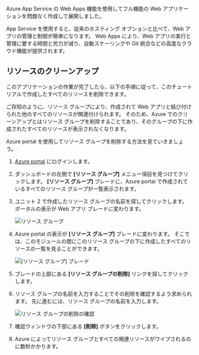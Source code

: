 Azure App Service の Web Apps 機能を使用してフル機能の Web アプリケーションを問題なく作成して展開しました。

App Service を使用すると、従来のホスティング オプションと比べて、Web アプリの管理と制御が簡単になります。 Web Apps により、Web アプリの実行と管理に要する時間と労力が減り、自動スケーリングや Git 統合などの高度なクラウド機能が提供されます。

## <a name="clean-up-resources"></a>リソースのクリーンアップ

このアプリケーションの作業が完了したら、以下の手順に従って、このチュートリアルで作成したすべてのリソースを削除できます。

ご存知のように、リソース グループにより、作成されて Web アプリと結び付けられた他のすべてのリソースが関連付けられます。 そのため、Azure でのクリーンアップとはリソース グループを削除することであり、そのグループの下に作成されたすべてのリソースが表示されなくなります。

Azure portal を使用してリソース グループを削除する方法を見ていきましょう。

1. [Azure portal](https://portal.azure.com) にログインします。

1. ダッシュボードの左側で **[リソース グループ]** メニュー項目を見つけてクリックします。 **[リソース グループ]** ブレードに、Azure portal で作成されているすべてのリソース グループが一覧表示されます。

1. ユニット 2 で作成したリソース グループの名前を探してクリックします。 ポータルの表示が Web アプリ ブレードに変わります。

    ![リソース グループ](../media-draft/8-resource-groups.png)

1. Azure portal の表示が **[リソース グループ]** ブレードに変わります。 そこでは、このモジュールの間にこのリソース グループの下に作成したすべてのリソースの一覧を見ることができます。

    ![[リソース グループ] ブレード](../media-draft/8-resource-group-blade.png)

1. ブレードの上部にある **[リソース グループの削除]** リンクを探してクリックします。

1. リソース グループの名前を入力することでその削除を確認するよう求められます。 先に進むには、リソース グループの名前を入力します。

    ![リソース グループの削除の確認](../media-draft/8-resource-group-delete.png)

1. 確認ウィンドウの下部にある **[削除]** ボタンをクリックします。

1. Azure によってリソース グループとすべての関連リソースがワイプされるのに数秒かかります。
